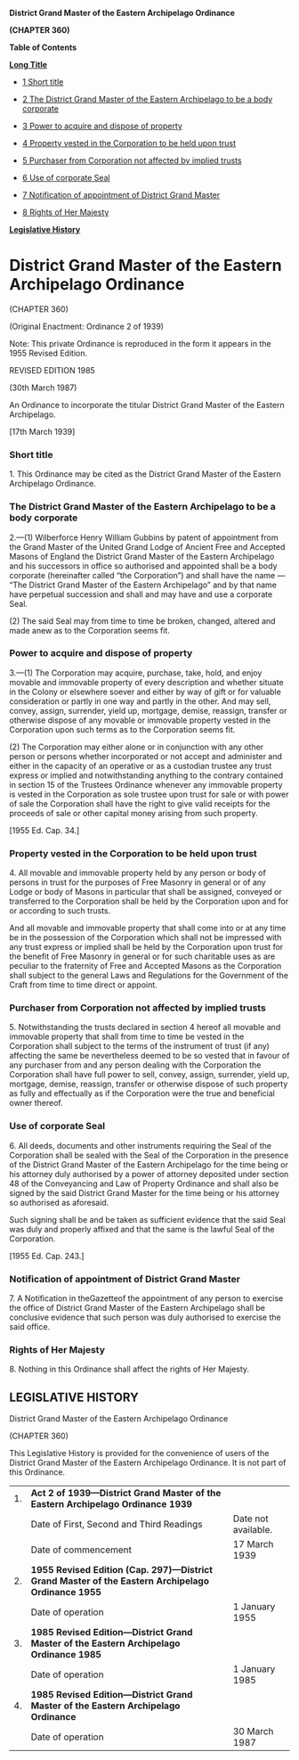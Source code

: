 **District Grand Master of the Eastern Archipelago Ordinance**

**(CHAPTER 360)**

**Table of Contents**

[**Long Title**](#District-Grand-Master-of-the-Eastern-Archipelago-Ordinance)

- [1 Short title](#Short-title)

- [2 The District Grand Master of the Eastern Archipelago to be a body corporate](#The-District-Grand-Master-of-the-Eastern-Archipelago-to-be-a-body-corporate)

- [3 Power to acquire and dispose of property](#Power-to-acquire-and-dispose-of-property)

- [4 Property vested in the Corporation to be held upon trust](#Property-vested-in-the-Corporation-to-be-held-upon-trust)

- [5 Purchaser from Corporation not affected by implied trusts](#Purchaser-from-Corporation-not-affected-by-implied-trusts)

- [6 Use of corporate Seal](#Use-of-corporate-Seal)

- [7 Notification of appointment of District Grand Master](#Notification-of-appointment-of-District-Grand-Master)

- [8 Rights of Her Majesty](#Rights-of-Her-Majesty)

[**Legislative History**](#Legislative-History)

# District Grand Master of the Eastern Archipelago Ordinance

(CHAPTER 360)

(Original Enactment: Ordinance 2 of 1939)

Note: This private Ordinance is reproduced in the form it appears in the 1955 Revised Edition.

REVISED EDITION 1985

(30th March 1987)

An Ordinance to incorporate the titular District Grand Master of the Eastern Archipelago.

[17th March 1939]

### Short title

1\. This Ordinance may be cited as the District Grand Master of the Eastern Archipelago Ordinance.

### The District Grand Master of the Eastern Archipelago to be a body corporate

2\.—(1) Wilberforce Henry William Gubbins by patent of appointment from the Grand Master of the United Grand Lodge of Ancient Free and Accepted Masons of England the District Grand Master of the Eastern Archipelago and his successors in office so authorised and appointed shall be a body corporate (hereinafter called “the Corporation”) and shall have the name — “The District Grand Master of the Eastern Archipelago” and by that name have perpetual succession and shall and may have and use a corporate Seal.

(2) The said Seal may from time to time be broken, changed, altered and made anew as to the Corporation seems fit.

### Power to acquire and dispose of property

3\.—(1) The Corporation may acquire, purchase, take, hold, and enjoy movable and immovable property of every description and whether situate in the Colony or elsewhere soever and either by way of gift or for valuable consideration or partly in one way and partly in the other. And may sell, convey, assign, surrender, yield up, mortgage, demise, reassign, transfer or otherwise dispose of any movable or immovable property vested in the Corporation upon such terms as to the Corporation seems fit.

(2) The Corporation may either alone or in conjunction with any other person or persons whether incorporated or not accept and administer and either in the capacity of an operative or as a custodian trustee any trust express or implied and notwithstanding anything to the contrary contained in section 15 of the Trustees Ordinance whenever any immovable property is vested in the Corporation as sole trustee upon trust for sale or with power of sale the Corporation shall have the right to give valid receipts for the proceeds of sale or other capital money arising from such property.

[1955 Ed. Cap. 34.]

### Property vested in the Corporation to be held upon trust

4\. All movable and immovable property held by any person or body of persons in trust for the purposes of Free Masonry in general or of any Lodge or body of Masons in particular that shall be assigned, conveyed or transferred to the Corporation shall be held by the Corporation upon and for or according to such trusts.

And all movable and immovable property that shall come into or at any time be in the possession of the Corporation which shall not be impressed with any trust express or implied shall be held by the Corporation upon trust for the benefit of Free Masonry in general or for such charitable uses as are peculiar to the fraternity of Free and Accepted Masons as the Corporation shall subject to the general Laws and Regulations for the Government of the Craft from time to time direct or appoint.

### Purchaser from Corporation not affected by implied trusts

5\. Notwithstanding the trusts declared in section 4 hereof all movable and immovable property that shall from time to time be vested in the Corporation shall subject to the terms of the instrument of trust (if any) affecting the same be nevertheless deemed to be so vested that in favour of any purchaser from and any person dealing with the Corporation the Corporation shall have full power to sell, convey, assign, surrender, yield up, mortgage, demise, reassign, transfer or otherwise dispose of such property as fully and effectually as if the Corporation were the true and beneficial owner thereof.

### Use of corporate Seal

6\. All deeds, documents and other instruments requiring the Seal of the Corporation shall be sealed with the Seal of the Corporation in the presence of the District Grand Master of the Eastern Archipelago for the time being or his attorney duly authorised by a power of attorney deposited under section 48 of the Conveyancing and Law of Property Ordinance and shall also be signed by the said District Grand Master for the time being or his attorney so authorised as aforesaid.

Such signing shall be and be taken as sufficient evidence that the said Seal was duly and properly affixed and that the same is the lawful Seal of the Corporation.

[1955 Ed. Cap. 243.]

### Notification of appointment of District Grand Master

7\. A Notification in theGazetteof the appointment of any person to exercise the office of District Grand Master of the Eastern Archipelago shall be conclusive evidence that such person was duly authorised to exercise the said office.

### Rights of Her Majesty

8\. Nothing in this Ordinance shall affect the rights of Her Majesty.

## LEGISLATIVE HISTORY

District Grand Master of the Eastern Archipelago Ordinance

(CHAPTER 360)

This Legislative History is provided for the convenience of users of the District Grand Master of the Eastern Archipelago Ordinance. It is not part of this Ordinance.

||||
|:-|:-|:-|
|1.|**Act 2 of 1939—District Grand Master of the Eastern Archipelago Ordinance 1939**|
||Date of First, Second and Third Readings|Date not available.|
||Date of commencement|17 March 1939|
|2.|**1955 Revised Edition (Cap. 297)—District Grand Master of the Eastern Archipelago Ordinance 1955**|
||Date of operation|1 January 1955|
|3.|**1985 Revised Edition—District Grand Master of the Eastern Archipelago Ordinance 1985**|
||Date of operation|1 January 1985|
|4.|**1985 Revised Edition—District Grand Master of the Eastern Archipelago Ordinance**|
||Date of operation|30 March 1987|

